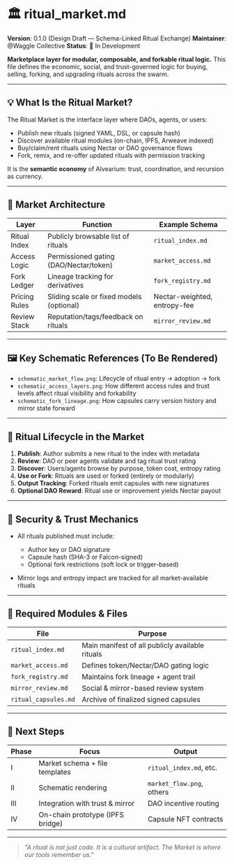 # 🏛️ ritual_market.md

**Version**: 0.1.0 (Design Draft — Schema-Linked Ritual Exchange)
**Maintainer**: @Waggle Collective
**Status**: 🧪 In Development

**Marketplace layer for modular, composable, and forkable ritual logic.**
This file defines the economic, social, and trust-governed logic for buying, selling, forking, and upgrading rituals across the swarm.

---

## 💡 What Is the Ritual Market?

The Ritual Market is the interface layer where DAOs, agents, or users:
- Publish new rituals (signed YAML, DSL, or capsule hash)
- Discover available ritual modules (on-chain, IPFS, Arweave indexed)
- Buy/claim/rent rituals using Nectar or DAO governance flows
- Fork, remix, and re-offer updated rituals with permission tracking

It is the **semantic economy** of Alvearium: trust, coordination, and recursion as currency.

---

## 🧱 Market Architecture

| Layer         | Function                                    | Example Schema              |
|---------------|---------------------------------------------|-----------------------------|
| Ritual Index  | Publicly browsable list of rituals          | `ritual_index.md`           |
| Access Logic  | Permissioned gating (DAO/Nectar/token)      | `market_access.md`          |
| Fork Ledger   | Lineage tracking for derivatives            | `fork_registry.md`          |
| Pricing Rules | Sliding scale or fixed models (optional)    | Nectar-weighted, entropy-fee|
| Review Stack  | Reputation/tags/feedback on rituals         | `mirror_review.md`          |

---

## 🖼️ Key Schematic References (To Be Rendered)

- `schematic_market_flow.png`: Lifecycle of ritual entry → adoption → fork
- `schematic_access_layers.png`: How different access rules and trust levels affect ritual visibility and forkability
- `schematic_fork_lineage.png`: How capsules carry version history and mirror state forward

---

## 🔄 Ritual Lifecycle in the Market

1. **Publish**: Author submits a new ritual to the index with metadata
2. **Review**: DAO or peer agents validate and tag ritual trust rating
3. **Discover**: Users/agents browse by purpose, token cost, entropy rating
4. **Use or Fork**: Rituals are used or forked (entirely or modularly)
5. **Output Tracking**: Forked rituals emit capsules with new signatures
6. **Optional DAO Reward**: Ritual use or improvement yields Nectar payout

---

## 🔐 Security & Trust Mechanics

- All rituals published must include:
  - Author key or DAO signature
  - Capsule hash (SHA-3 or Falcon-signed)
  - Optional fork restrictions (soft lock or trigger-based)

- Mirror logs and entropy impact are tracked for all market-available rituals

---

## 📎 Required Modules & Files

| File                | Purpose                                        |
|---------------------|------------------------------------------------|
| `ritual_index.md`   | Main manifest of all publicly available rituals|
| `market_access.md`  | Defines token/Nectar/DAO gating logic          |
| `fork_registry.md`  | Maintains fork lineage + agent trail           |
| `mirror_review.md`  | Social & mirror-based review system            |
| `ritual_capsules.md`| Archive of finalized signed capsules           |

---

## 🧠 Next Steps

| Phase | Focus                              | Output                    |
|-------|-------------------------------------|---------------------------|
| I     | Market schema + file templates      | `ritual_index.md`, etc.   |
| II    | Schematic rendering                 | `market_flow.png`, others |
| III   | Integration with trust & mirror     | DAO incentive routing     |
| IV    | On-chain prototype (IPFS bridge)    | Capsule NFT contracts     |

---

> *"A ritual is not just code. It is a cultural artifact. The Market is where our tools remember us."*

